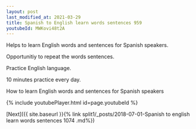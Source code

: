 ```yaml
---
layout: post
last_modified_at: 2021-03-29
title: Spanish to English learn words sentences 959 
youtubeId: MWKovi48t2A
---
```

 
 
Helps to learn English words and sentences for Spanish speakers.

Opportunitiy to repeat the words sentences. 

Practice English language. 
 
10 minutes practice every day. 
 
How to learn English words and sentences for Spanish speakers 
 
{% include youtubePlayer.html id=page.youtubeId %}
 
 
[Next]({{ site.baseurl }}{% link  split1/_posts/2018-07-01-Spanish to english learn words sentences 1074 .md%})
 
